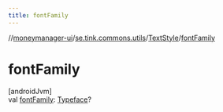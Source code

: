 ```yaml
---
title: fontFamily
---
```

//[moneymanager-ui](../../../index.html)/[se.tink.commons.utils](../index.html)/[TextStyle](index.html)/[fontFamily](font-family.html)



# fontFamily



[androidJvm]\
val [fontFamily](font-family.html): [Typeface](https://developer.android.com/reference/kotlin/android/graphics/Typeface.html)?




